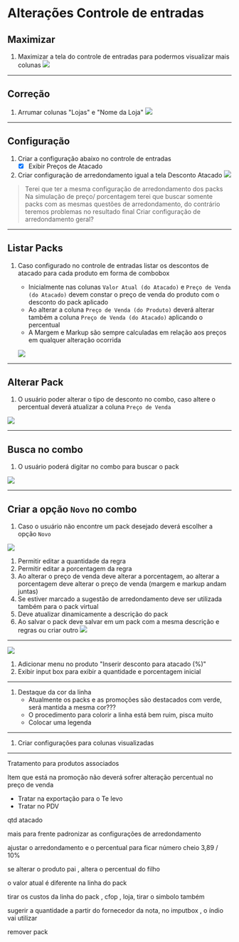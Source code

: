 # Alterações Controle de entradas

## Maximizar

1. Maximizar a tela do controle de entradas para podermos visualizar mais colunas
![](https://github.com/Rodrigo80221/AnalisesDeSoftware/blob/main/Imagens/AtacadoWEB/Maximizar.jpg?raw=true)

---

## Correção

1. Arrumar colunas "Lojas" e "Nome da Loja"
![](https://github.com/Rodrigo80221/AnalisesDeSoftware/blob/main/Imagens/AtacadoWEB/ColunaLojaNomeDaLoja.jpg?raw=true)    


---

## Configuração

1. Criar a configuração abaixo no controle de entradas
    - [x] Exibir Preços de Atacado
1. Criar configuração de arredondamento igual a tela Desconto Atacado 
![](https://github.com/Rodrigo80221/AnalisesDeSoftware/blob/main/Imagens/AtacadoWEB/ConfigurarArredondamento.jpg?raw=true)

> Terei que ter a mesma configuração de arredondamento dos packs
> Na simulação de preço/ porcentagem terei que buscar somente packs com as mesmas questões de arredondamento, do contrário teremos problemas no resultado final
> Criar configuração de arredondamento geral?

---

## Listar Packs

1. Caso configurado no controle de entradas listar os descontos de atacado para cada produto em forma de combobox 
    * Inicialmente nas colunas `Valor Atual (do Atacado)` e `Preço de Venda (do Atacado)` devem constar o preço de venda do produto com o desconto do pack aplicado
    * Ao alterar a coluna `Preço de Venda (do Produto)` deverá alterar também a coluna `Preço de Venda (do Atacado)` aplicando o percentual
    * A Margem e Markup são sempre calculadas em relação aos preços em qualquer alteração ocorrida

    ![](https://github.com/Rodrigo80221/AnalisesDeSoftware/blob/main/Imagens/AtacadoWEB/COMBO1.jpg?raw=true)

---

## Alterar Pack

1. O usuário poder alterar o tipo de desconto no combo, caso altere o percentual deverá atualizar a coluna `Preço de Venda`

![](https://github.com/Rodrigo80221/AnalisesDeSoftware/blob/main/Imagens/AtacadoWEB/COMBO2.jpg?raw=true)


---

## Busca no combo

1. O usuário poderá digitar no combo para buscar o pack

![](https://github.com/Rodrigo80221/AnalisesDeSoftware/blob/main/Imagens/AtacadoWEB/COMBO4jpg.jpg?raw=true)

---

## Criar a opção `Novo` no combo

1. Caso o usuário não encontre um pack desejado deverá escolher a opção `Novo`

![](https://github.com/Rodrigo80221/AnalisesDeSoftware/blob/main/Imagens/AtacadoWEB/COMBO3.jpg?raw=true)




1. Permitir editar a quantidade da regra 
1. Permitir editar a porcentagem da regra 
1. Ao alterar o preço de venda deve alterar a porcentagem, ao alterar a porcentagem deve alterar o preço de venda (margem e markup andam juntas)
1. Se estiver marcado a sugestão de arredondamento deve ser utilizada também para o pack virtual
1. Deve atualizar dinamicamente a descrição do pack
1. Ao salvar o pack deve salvar em um pack com a mesma descrição e regras ou criar outro
![](https://github.com/Rodrigo80221/AnalisesDeSoftware/blob/main/Imagens/AtacadoWEB/ListarPacks4.jpg?raw=true)




---

![](https://github.com/Rodrigo80221/AnalisesDeSoftware/blob/main/Imagens/AtacadoWEB/ListarPacks5.jpg?raw=true)
1. Adicionar menu no produto "Inserir desconto para atacado (%)"
1. Exibir input box para exibir a quantidade e porcentagem inicial

---

1. Destaque da cor da linha
    * Atualmente os packs e as promoções são destacados com verde, será mantida a mesma cor???
    * O procedimento para colorir a linha está bem ruim, pisca muito
    * Colocar uma legenda



---


1. Criar configurações para colunas visualizadas




---


Tratamento para produtos associados



Item que está na promoção não deverá sofrer alteração percentual no preço de venda
 * Tratar na exportação para o Te levo
 * Tratar no PDV 






qtd atacado




mais para frente padronizar as configurações de arredondamento


ajustar o arredondamento e o percentual para ficar número cheio 3,89 / 10%

se alterar o produto pai , altera o percentual do filho

o valor atual é diferente na linha do  pack 

tirar os custos da linha do pack , cfop , loja, tirar o simbolo também 

sugerir a quantidade a partir do fornecedor da nota, no imputbox , o índio vai utilizar 

remover pack 

























